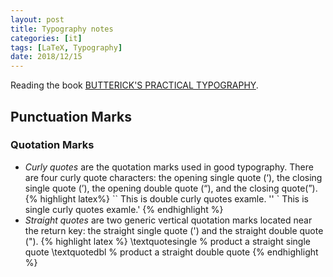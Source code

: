 ```yaml
---
layout: post
title: Typography notes
categories: [it]
tags: [LaTeX, Typography]
date: 2018/12/15
---
```

Reading the book [BUTTERICK'S PRACTICAL TYPOGRAPHY](https://practicaltypography.com/index.html).
## Punctuation Marks

### Quotation Marks
- *Curly quotes* are the quotation marks used in good typography. There are
four curly quote characters: the opening single quote (&lsquo;), the closing
single quote (&rsquo;), the opening double quote (&ldquo;), and the closing
quote(&rdquo;).
{% highlight latex%}
`` This is double curly quotes examle. ''
` This is single curly quotes examle.'
{% endhighlight %}
- *Straight quotes* are two generic vertical quotation marks located near the
return key: the straight single quote (\') and the straight double quote (\").
{% highlight latex %}
\textquotesingle % product a straight single quote
\textquotedbl % product a straight double quote
{% endhighlight %}
